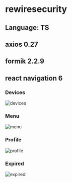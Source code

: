 # rewiresecurity

## Language: TS
## axios 0.27
## formik 2.2.9
## react navigation 6

### Devices
![devices](https://user-images.githubusercontent.com/28515389/171682017-c8029cc0-fdeb-4b93-90d9-6b5032e88a49.PNG)
### Menu
![menu](https://user-images.githubusercontent.com/28515389/171682066-fcb1d74e-7d88-4b71-be5c-6c5b6c70cca6.PNG)
### Profile
![profile](https://user-images.githubusercontent.com/28515389/171682094-41d3679b-fde2-43c0-815b-8e85c389e035.PNG)
### Expired
![expired](https://user-images.githubusercontent.com/28515389/171682119-a2f3495e-714c-4abf-8ff5-27abe668b045.PNG)
